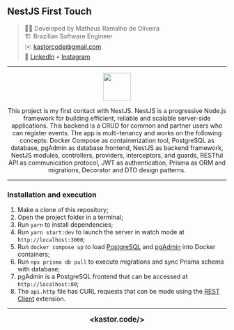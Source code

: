 ## NestJS First Touch

> 👨‍💻 Developed by Matheus Ramalho de Oliveira  
🏗️ Brazilian Software Engineer  
✉️ kastorcode@gmail.com  
🦫 [LinkedIn](https://br.linkedin.com/in/kastorcode) • [Instagram](https://instagram.com/kastorcode)

---

<p align="center">
  <img src="https://nestjs.com/img/logo-small.svg" width="64" />
</p>

<p align="center">
  This project is my first contact with NestJS. NestJS is a progressive Node.js framework for building efficient, reliable and scalable server-side applications. This backend is a CRUD for common and partner users who can register events. The app is multi-tenancy and works on the following concepts: Docker Compose as containerization tool, PostgreSQL as database, pgAdmin as database frontend, NestJS as backend framework, NestJS modules, controllers, providers, interceptors, and guards, RESTful API as communication protocol, JWT as authentication, Prisma as ORM and migrations, Decorator and DTO design patterns.
</p>

---

### Installation and execution

1. Make a clone of this repository;
2. Open the project folder in a terminal;
3. Run `yarn` to install dependencies;
4. Run `yarn start:dev` to launch the server in watch mode at `http://localhost:3000`;
5. Run `docker compose up` to load [PostgreSQL](https://postgresql.org) and [pgAdmin](https://pgadmin.org) into Docker containers;
6. Run `npx prisma db pull` to execute migrations and sync Prisma schema with database;
7. pgAdmin is a PostgreSQL frontend that can be accessed at `http://localhost:80`;
8. The `api.http` file has CURL requests that can be made using the [REST Client](https://marketplace.visualstudio.com/items?itemName=humao.rest-client) extension.

---

<p align="center">
  <big><b>&lt;kastor.code/&gt;</b></big>
</p>